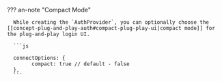 ??? an-note "Compact Mode"

      While creating the `AuthProvider`, you can optionally choose the [[concept-plug-and-play-auth#compact-plug-play-ui|compact mode]] for the plug-and-play login UI.

      ```js

      connectOptions: {
            compact: true // default - false
      },
      ```